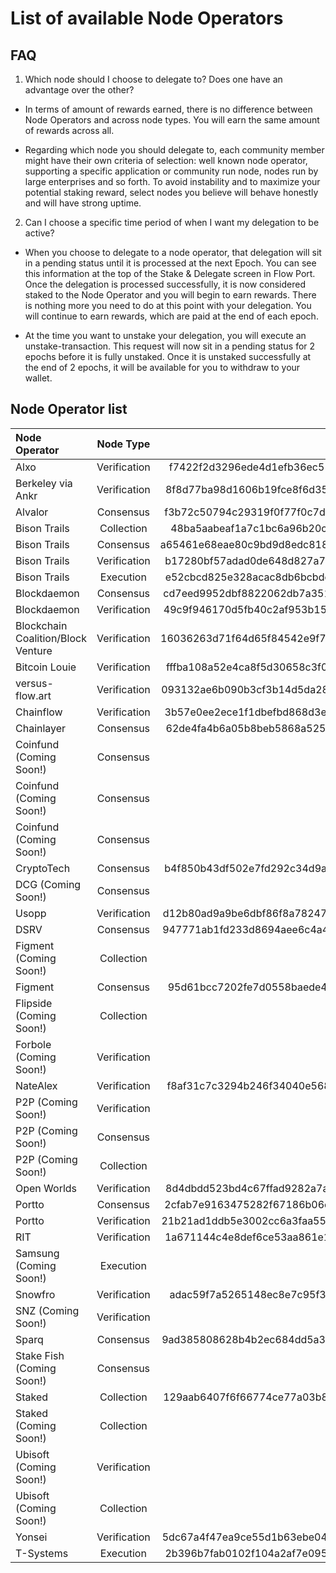 # List of available Node Operators
## FAQ 
1. Which node should I choose to delegate to? Does one have an advantage over the other?

  - In terms of amount of rewards earned, there is no difference between Node Operators and across node types. You will earn the same amount of rewards across all.
  
  - Regarding which node you should delegate to, each community member might have their own criteria of selection: well known node operator, supporting a specific application or community run node, nodes run by large enterprises and so forth. To avoid instability and to maximize your potential staking reward, select nodes you believe will behave honestly and will have strong uptime.
  
2. Can I choose a specific time period of when I want my delegation to be active?

  - When you choose to delegate to a node operator, that delegation will sit in a pending status until it is processed at the next Epoch. You can see this information at the top of the Stake & Delegate screen in Flow Port. Once the delegation is processed successfully, it is now considered staked to the Node Operator and you will begin to earn rewards. There is nothing more you need to do at this point with your delegation. You will continue to earn rewards, which are paid at the end of each epoch.
  
  - At the time you want to unstake your delegation, you will execute an unstake-transaction. This request will now sit in a pending status for 2 epochs before it is fully unstaked. Once it is unstaked successfully at the end of 2 epochs, it will be available for you to withdraw to your wallet.

## Node Operator list
| Node Operator             | Node Type           | Node ID  |
|:--------------------------|:-------------------:|:---------:|
| Alxo | Verification | f7422f2d3296ede4d1efb36ec55e3fd93702c061f7ee627881f0b3007beff2ed
| Berkeley via Ankr | Verification | 8f8d77ba98d1606b19fce8f6d35908bfc29ea171c02879162f6755c05e0ca1ee 
| Alvalor | Consensus | f3b72c50794c29319f0f77f0c7d623662eb15253c291a5360d095a4ea282fadb
| Bison Trails | Collection | 48ba5aabeaf1a7c1bc6a96b20c8e9f6cbe7f6b3c77faec3b77fa66a630abf8c7
| Bison Trails | Consensus | a65461e68eae80c9bd9d8edc81857c7d2cd83ba9992433c468e9ef6515d32006
| Bison Trails | Verification | b17280bf57adad0de648d827a7ccbe81c74cf6a9cc44af4778587b133747a2f9
| Bison Trails | Execution | e52cbcd825e328acac8db6bcbdcbb6e7724862c8b89b09d85edccf41ff9981eb
| Blockdaemon | Consensus | cd7eed9952dbf8822062db7a351d959ef1166cd6d1856c0ad26c1c67d68e4fdb
| Blockdaemon | Verification | 49c9f946170d5fb40c2af953b1534fae771905865b142ab6ac9685b8ba5b51c1
| Blockchain Coalition/Block Venture | Verification | 16036263d71f64d65f84542e9f7678e578482a107b61e45b88759ebea2c7451d
| Bitcoin Louie | Verification | fffba108a52e4ca8f5d30658c3f03f47ad1cc13a0995435c0532336236813218
| versus-flow.art | Verification | 093132ae6b090b3cf3b14d5da282e8a9cc6e5158342a83354c4fd27d5263416e
| Chainflow | Verification | 3b57e0ee2ece1f1dbefbd868d3eaac63b32a11df5b1a37d231145ea219055dde
| Chainlayer | Consensus | 62de4fa4b6a05b8beb5868a5259caca4efa966aa0cb867fdd776c73abe9370ad
| Coinfund (Coming Soon!) | Consensus | <!--- 5a4bff17941a73909472afe23f1ccdc59d7526f93b16b4e374bd8353f8b624b4 -->
| Coinfund (Coming Soon!) | Consensus | <!--- b5702f80aa39f06ecdf4d6321bfe40f64e40b9b630085a42993f1b241bfcbf25 -->
| Coinfund (Coming Soon!) | Consensus | <!--- d98755f4ae8bef3f372889c4d7010ca784ea6da46fdde63d27ee57b2bf5efdd7 -->
| CryptoTech | Consensus | b4f850b43df502e7fd292c34d9a21c2e8db350cd8a1214a4a29734bc6f3c9e92
| DCG (Coming Soon!) | Consensus | <!--- 56e97c4cd4079caeb97d2a8f8950437107813436d5964f22a1f459eb8cf73a71 -->
| Usopp | Verification | d12b80ad9a9be6dbf86f8a7824739d9b2193836e5df226e063528dae33be3a4a
| DSRV | Consensus | 947771ab1fd233d8694aee6c4a4259ee7e2241f4a201067aaa28adbb989d7c97
| Figment (Coming Soon!) | Collection | <!--- 1408c08272beb24ad4fe4e531a9b937a26ee72c5f56b50ac8f2b889c3c42d316 -->
| Figment | Consensus | 95d61bcc7202fe7d0558baede4cc17a56aac191a0cfd110fbf824e2ef71bd49c 
| Flipside (Coming Soon!) | Collection | <!--- 581525fa93d8fe4b334c179698c6e72baccb802593e55e40da61d24e589d85be -->
| Forbole (Coming Soon!) | Verification | <!--- 38b6148d2125c1410520ec6cbfcc65993f59b9241a652fec926206a2d5d839aa -->
| NateAlex | Verification | f8af31c7c3294b246f34040e5685c351e89f1c1edf6c64f93f7babd73d149951
| P2P (Coming Soon!) | Verification | <!--- 78ef2e461a32df2278ae78baf7cf1a54fec3601fe4723a5833c49e1935dc4b7d -->
| P2P (Coming Soon!)| Consensus | <!--- 8510b001c25c479b0874f3915fd14895c5d22331449182f1293b3c1c4bca4403 -->
| P2P (Coming Soon!) | Collection | <!--- 79b43645fdf7c6597d8868b10c91d8cf343ab7d2cea0c98902d8f9456049918a -->
| Open Worlds | Verification | 8d4dbdd523bd4c67ffad9282a7acefc65641d25ac9c40759de9df859eb7255e3
| Portto | Consensus | 2cfab7e9163475282f67186b06ce6eea7fa0687d25dd9c7a84532f2016bc2e5e
| Portto | Verification | 21b21ad1ddb5e3002cc6a3faa55e23d70db014ee229c213f7a43769789125536
| RIT | Verification | 1a671144c4e8def6ce53aa861e185ab22f559f8ba0e0ea6017b714f3b5be0d74
| Samsung (Coming Soon!) | Execution | <!--- 6c6af0933b710655ec553f4bead3b01c5e0a3ffd1194ee536efb926b356c54aa -->
| Snowfro | Verification | adac59f7a5265148ec8e7c95f373d9ce9a7ec2baeaafda965d9cbfb4f88f8039
| SNZ (Coming Soon!) | Verification | <!--- 85bab4d040af244ba473a11e43cb3188fb1e4d2694d2c795fee91d51bf814f28 -->
| Sparq | Consensus | 9ad385808628b4b2ec684dd5a31ec1da3b894f6241725b13abe7ae268bcf359d
| Stake Fish (Coming Soon!) | Consensus | <!--- b09bfbaf2d9e6f6541855dc65b8e0247bd97a0cceb607b9cf89ed368bc16308d -->
| Staked | Collection | 129aab6407f6f66774ce77a03b8abd1ba67317eab1c70c5c6cdd7a433a7d64e8
| Staked (Coming Soon!) | Collection | <!--- fcb55c2d1fb2737b159704b5a30b194b8a8ddfb4691d55692af597ac6e236201 -->
| Ubisoft (Coming Soon!) | Verification | <!--- 429143c4438fcbbfc7353869b4f270e233aa0f75a6881ee977a81c962c4978ed -->
| Ubisoft (Coming Soon!) | Collection | <!--- dc0fb2d914f0c12cc1de527d22974b8f2de376e4765e084e0b8be14b51b5ef81 -->
| Yonsei | Verification | 5dc67a4f47ea9ce55d1b63ebe04cc68d8b29c41e40ab5cdc63b108ce292139a0
| T-Systems| Execution | 2b396b7fab0102f104a2af7e095b145cc14da28f863564802e158afc3e07e638 |
